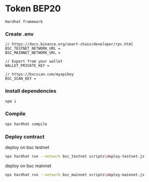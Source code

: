 # Token BEP20

`Hardhat framework`

### Create .env

```
// https://docs.binance.org/smart-chain/developer/rpc.html
BSC_TESTNET_NETWORK_URL =
BSC_MAINNET_NETWORK_URL =

// Export from your wallet
WALLET_PRIVATE_KEY =

// https://bscscan.com/myapikey
BSC_SCAN_KEY =
```

### Install dependencies

```bash
npm i
```

### Compile
```bash
npx hardhat compile
```

### Deploy contract
deploy on bsc testnet 
```bash
npx hardhat run --network bsc_testnet scripts\deploy-testnet.js
```
deploy on bsc mainnet 
```bash
npx hardhat run --network bsc_mainnet scripts\deploy-mainnet.js
```



